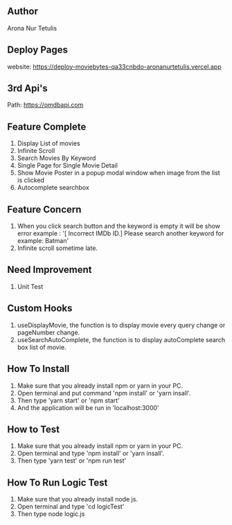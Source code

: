 ## Author

Arona Nur Tetulis

## Deploy Pages

website: https://deploy-moviebytes-qa33cnbdo-aronanurtetulis.vercel.app

## 3rd Api's

Path: https://omdbapi.com

## Feature Complete

1. Display List of movies
2. Infinite Scroll
3. Search Movies By Keyword
4. Single Page for Single Movie Detail
5. Show Movie Poster in a popup modal window when image from the list is clicked
6. Autocomplete searchbox

## Feature Concern

1. When you click search button and the keyword is empty it will be show error example : '[ Incorrect IMDb ID.] Please search another keyword for example: Batman'
2. Infinite scroll sometime late.

## Need Improvement

1. Unit Test

## Custom Hooks

1. useDisplayMovie, the function is to display movie every query change or pageNumber change.
2. useSearchAutoComplete, the function is to display autoComplete search box list of movie.

## How To Install

1. Make sure that you already install npm or yarn in your PC.
2. Open terminal and put command 'npm install' or 'yarn insall'.
3. Then type 'yarn start' or 'npm start'
4. And the application will be run in 'localhost:3000'

## How to Test

1. Make sure that you already install npm or yarn in your PC.
2. Open terminal and type 'npm install' or 'yarn insall'.
3. Then type 'yarn test' or 'npm run test'

## How To Run Logic Test

1. Make sure that you already install node js.
2. Open terminal and type 'cd logicTest'
3. Then type node logic.js
